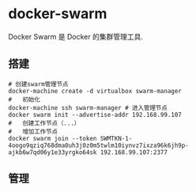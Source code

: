 # docker-swarm
Docker Swarm 是 Docker 的集群管理工具.


## 搭建
```shell
# 创建swarm管理节点
docker-machine create -d virtualbox swarm-manager
#   初始化
docker-machine ssh swarm-manager # 进入管理节点
docker swarm init --advertise-addr 192.168.99.107
#   创建工作节点（...）
#   增加工作节点
docker swarm join --token SWMTKN-1-4oogo9qziq768dma0uh3j0z0m5twlm10iynvz7ixza96k6jh9p-ajkb6w7qd06y1e33yrgko64sk 192.168.99.107:2377
```

## 管理